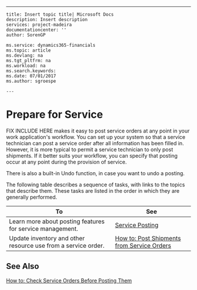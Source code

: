 ---
    title: Insert topic title| Microsoft Docs
    description: Insert description
    services: project-madeira
    documentationcenter: ''
    author: SorenGP

    ms.service: dynamics365-financials
    ms.topic: article
    ms.devlang: na
    ms.tgt_pltfrm: na
    ms.workload: na
    ms.search.keywords:
    ms.date: 07/01/2017
    ms.author: sgroespe

    ---
# Prepare for Service
FIX INCLUDE HERE<!--[!INCLUDE[navnow](../ApplicationDesign/includes/navnow_md.md)] --> makes it easy to post service orders at any point in your work application's workflow. You can set up your system so that a service technician can post a service order after all information has been filled in. However, it is more typical to permit a service technician to only post shipments. If it better suits your workflow, you can specify that posting occur at any point during the provision of service.  
  
 There is also a built\-in Undo function, in case you want to undo a posting.  
  
 The following table describes a sequence of tasks, with links to the topics that describe them. These tasks are listed in the order in which they are generally performed.  
  
|**To**|**See**|  
|------------|-------------|  
|Learn more about posting features for service management.|[Service Posting](../Service/service-posting.md)|  
|Update inventory and other resource use from a service order.|[How to: Post Shipments from Service Orders](../Service/how-to-post-shipments-from-service-orders.md)|  
  
## See Also  
 [How to: Check Service Orders Before Posting Them](../Service/how-to-check-service-orders-before-posting-them.md)